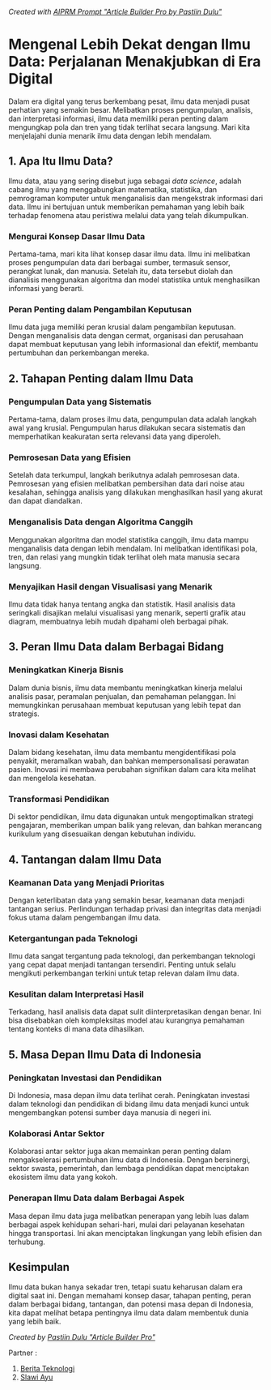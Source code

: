 _Created with [AIPRM Prompt "Article Builder Pro by Pastiin Dulu"](https://www.aiprm.com/prompts/copywriting/writing/1805771235708375040/)_

# Mengenal Lebih Dekat dengan Ilmu Data: Perjalanan Menakjubkan di Era Digital

Dalam era digital yang terus berkembang pesat, ilmu data menjadi pusat perhatian yang semakin besar. Melibatkan proses pengumpulan, analisis, dan interpretasi informasi, ilmu data memiliki peran penting dalam mengungkap pola dan tren yang tidak terlihat secara langsung. Mari kita menjelajahi dunia menarik ilmu data dengan lebih mendalam.

## 1. Apa Itu Ilmu Data?

Ilmu data, atau yang sering disebut juga sebagai _data science_, adalah cabang ilmu yang menggabungkan matematika, statistika, dan pemrograman komputer untuk menganalisis dan mengekstrak informasi dari data. Ilmu ini bertujuan untuk memberikan pemahaman yang lebih baik terhadap fenomena atau peristiwa melalui data yang telah dikumpulkan.

### Mengurai Konsep Dasar Ilmu Data

Pertama-tama, mari kita lihat konsep dasar ilmu data. Ilmu ini melibatkan proses pengumpulan data dari berbagai sumber, termasuk sensor, perangkat lunak, dan manusia. Setelah itu, data tersebut diolah dan dianalisis menggunakan algoritma dan model statistika untuk menghasilkan informasi yang berarti.

### Peran Penting dalam Pengambilan Keputusan

Ilmu data juga memiliki peran krusial dalam pengambilan keputusan. Dengan menganalisis data dengan cermat, organisasi dan perusahaan dapat membuat keputusan yang lebih informasional dan efektif, membantu pertumbuhan dan perkembangan mereka.

## 2. Tahapan Penting dalam Ilmu Data

### Pengumpulan Data yang Sistematis

Pertama-tama, dalam proses ilmu data, pengumpulan data adalah langkah awal yang krusial. Pengumpulan harus dilakukan secara sistematis dan memperhatikan keakuratan serta relevansi data yang diperoleh.

### Pemrosesan Data yang Efisien

Setelah data terkumpul, langkah berikutnya adalah pemrosesan data. Pemrosesan yang efisien melibatkan pembersihan data dari noise atau kesalahan, sehingga analisis yang dilakukan menghasilkan hasil yang akurat dan dapat diandalkan.

### Menganalisis Data dengan Algoritma Canggih

Menggunakan algoritma dan model statistika canggih, ilmu data mampu menganalisis data dengan lebih mendalam. Ini melibatkan identifikasi pola, tren, dan relasi yang mungkin tidak terlihat oleh mata manusia secara langsung.

### Menyajikan Hasil dengan Visualisasi yang Menarik

Ilmu data tidak hanya tentang angka dan statistik. Hasil analisis data seringkali disajikan melalui visualisasi yang menarik, seperti grafik atau diagram, membuatnya lebih mudah dipahami oleh berbagai pihak.

## 3. Peran Ilmu Data dalam Berbagai Bidang

### Meningkatkan Kinerja Bisnis

Dalam dunia bisnis, ilmu data membantu meningkatkan kinerja melalui analisis pasar, peramalan penjualan, dan pemahaman pelanggan. Ini memungkinkan perusahaan membuat keputusan yang lebih tepat dan strategis.

### Inovasi dalam Kesehatan

Dalam bidang kesehatan, ilmu data membantu mengidentifikasi pola penyakit, meramalkan wabah, dan bahkan mempersonalisasi perawatan pasien. Inovasi ini membawa perubahan signifikan dalam cara kita melihat dan mengelola kesehatan.

### Transformasi Pendidikan

Di sektor pendidikan, ilmu data digunakan untuk mengoptimalkan strategi pengajaran, memberikan umpan balik yang relevan, dan bahkan merancang kurikulum yang disesuaikan dengan kebutuhan individu.

## 4. Tantangan dalam Ilmu Data

### Keamanan Data yang Menjadi Prioritas

Dengan keterlibatan data yang semakin besar, keamanan data menjadi tantangan serius. Perlindungan terhadap privasi dan integritas data menjadi fokus utama dalam pengembangan ilmu data.

### Ketergantungan pada Teknologi

Ilmu data sangat tergantung pada teknologi, dan perkembangan teknologi yang cepat dapat menjadi tantangan tersendiri. Penting untuk selalu mengikuti perkembangan terkini untuk tetap relevan dalam ilmu data.

### Kesulitan dalam Interpretasi Hasil

Terkadang, hasil analisis data dapat sulit diinterpretasikan dengan benar. Ini bisa disebabkan oleh kompleksitas model atau kurangnya pemahaman tentang konteks di mana data dihasilkan.

## 5. Masa Depan Ilmu Data di Indonesia

### Peningkatan Investasi dan Pendidikan

Di Indonesia, masa depan ilmu data terlihat cerah. Peningkatan investasi dalam teknologi dan pendidikan di bidang ilmu data menjadi kunci untuk mengembangkan potensi sumber daya manusia di negeri ini.

### Kolaborasi Antar Sektor

Kolaborasi antar sektor juga akan memainkan peran penting dalam mengakselerasi pertumbuhan ilmu data di Indonesia. Dengan bersinergi, sektor swasta, pemerintah, dan lembaga pendidikan dapat menciptakan ekosistem ilmu data yang kokoh.

### Penerapan Ilmu Data dalam Berbagai Aspek

Masa depan ilmu data juga melibatkan penerapan yang lebih luas dalam berbagai aspek kehidupan sehari-hari, mulai dari pelayanan kesehatan hingga transportasi. Ini akan menciptakan lingkungan yang lebih efisien dan terhubung.

## Kesimpulan

Ilmu data bukan hanya sekadar tren, tetapi suatu keharusan dalam era digital saat ini. Dengan memahami konsep dasar, tahapan penting, peran dalam berbagai bidang, tantangan, dan potensi masa depan di Indonesia, kita dapat melihat betapa pentingnya ilmu data dalam membentuk dunia yang lebih baik.

_Created by [Pastiin Dulu "Article Builder Pro"](https://www.pastiin.com)_

Partner :
1. [Berita Teknologi](https://beritateknologi.id)
2. [Slawi Ayu](https://www.slawiayu.com)
